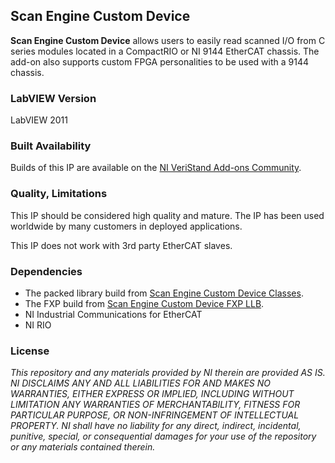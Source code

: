 ## Scan Engine Custom Device ##

**Scan Engine Custom Device**  allows users to easily read scanned I/O from C series modules located in a CompactRIO or NI 9144 EtherCAT chassis.  The add-on also supports custom FPGA personalities to be used with a 9144 chassis.

### LabVIEW Version ###

LabVIEW 2011

### Built Availability ###

Builds of this IP are available on the [NI VeriStand Add-ons Community](https://decibel.ni.com/content/docs/DOC-15510).

### Quality, Limitations ###

This IP should be considered high quality and mature. The IP has been used worldwide by many customers in deployed applications.

This IP does not work with 3rd party EtherCAT slaves.

### Dependencies ###

- The packed library build from [Scan Engine Custom Device Classes](https://github.com/NIVeriStandAdd-Ons/Scan-Engine-Custom-Device-Classes).
- The FXP build from [Scan Engine Custom Device FXP LLB](https://github.com/NIVeriStandAdd-Ons/Scan-Engine-Custom-Device-FXP-LLB).
- NI Industrial Communications for EtherCAT
- NI RIO

### License ###

*This repository and any materials provided by NI therein are provided AS IS. NI DISCLAIMS ANY AND ALL LIABILITIES FOR AND MAKES NO WARRANTIES, EITHER EXPRESS OR IMPLIED, INCLUDING WITHOUT LIMITATION ANY WARRANTIES OF MERCHANTABILITY, FITNESS FOR  PARTICULAR PURPOSE, OR NON-INFRINGEMENT OF INTELLECTUAL PROPERTY. NI shall have no liability for any direct, indirect, incidental, punitive, special, or consequential damages for your use of the repository or any materials contained therein.*